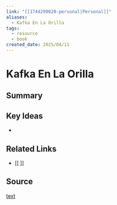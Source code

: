 ```yaml
---
link: "[[1744299820-personal|Personal]]"
aliases:
  - Kafka En La Orilla
tags:
  - resource
  - book
created_date: 2025/04/11
---
```

# Kafka En La Orilla

## Summary


## Key Ideas
- 

## Related Links
- [[ ]]

## Source
[text](url) 
